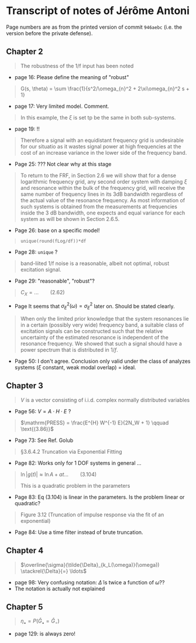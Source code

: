 # Transcript of notes of Jérôme Antoni

Page numbers are as from the printed version of commit `946aebc` (i.e. the version before the private defense).

## Chapter 2

> The robustness of the 1/f input has been noted

* page 16: Please define the meaning of "robust"

>  G(s, \theta) = \sum \frac{1}{s^2/\omega_{n}^2 + 2\xi\omega_{n}^2 s + 1}

* page 17: Very limited model. Comment.

> In this example, the $\xi$ is set tp be the same in both sub-systems.

* page 19: !!

> Therefore a signal with an equidistant frequency grid is undesirable for our situatio as it wastes signal power at high frequencies at the cost of an increase variance in the lower side of the frequency band.

* Page 25: ??? Not clear why at this stage

> To return to the FRF, in Section 2.6 we will show that for a dense logarithmic frequency grid, any second order system with damping $\xi$ and resonance within the bulk of the frequency grid, will receive the same number of frequency lines in its 3dB bandwidth regardless of the actual value of the resonance frequency.
> As most information of such systems is obtained from the measurements at frequencies inside the 3 dB bandwidth, one expects and equal variance for each system as will be shown in Section 2.6.5.

* Page 26: base on a specific model!

> `unique(round(fLog/df))*df`

* Page 28: `unique` ?

> band-liited 1/f noise is a reasonable, albeit not optimal, robust excitation signal.

* Page 29: "reasonable", "robust"?

> $C_X = ... \qquad \text{(2.62)}$

* Page It seems that $\sigma_E^2(\omega) = \sigma_E^2$ later on. Should be stated clearly.

> When only the limited prior knowledge that the system resonances lie in a certain (possibly very wide) frequency band, a suitable class of excitation signals can be constructed such that the relative uncertainty of the estimated resonance is independent of the resonance frequency.
We showed that such a signal should have a power spectrum that is distributed in $1/f$.

* Page 50: I don't agree. Conclusion only valid under the class of analyzes systems ($\xi$ constant, weak modal overlap) = ideal.

## Chapter 3

> $V$ is a vector consisting of i.i.d. complex normally distributed variables

* Page 56: $V = A \cdot H \cdot E$ ?

> $\mathrm{PRESS} = \frac{E^{H} W^{-1} E}{2N_W + 1} \qquad \text{(3.86)}$

* Page 73: See Ref. Golub

> §3.6.4.2 Truncation via Exponential Fitting

* Page 82: Works only for 1 DOF systems in general ...

> $\ln |g(t)| \approx \ln A + at \text{...} \qquad \text{(3.104)}$
> 
> This is a quadratic problem in the parameters

* Page 83: Eq (3.104) is linear in the parameters. Is the problem linear or quadratic?

> Figure 3.12 (Truncation of impulse response via the fit of an exponential)

* Page 84: Use a time filter instead of brute truncation.

## Chapter 4

> $\overline{\sigma}(\tilde{\Delta}_{k_L(\omega)}(\omega)) \stackrel{\Delta}{=} \ldots$

* page 98: Very confusing notation: $\tilde{\Delta}$ is twice a function of $\omega$?? 
* The notation is actually not explained

## Chapter 5

> $\eta_{\bullet} = P(\hat{G}_{\bullet} = \hat{G}_{\circ})$

* page 129: is always zero!


